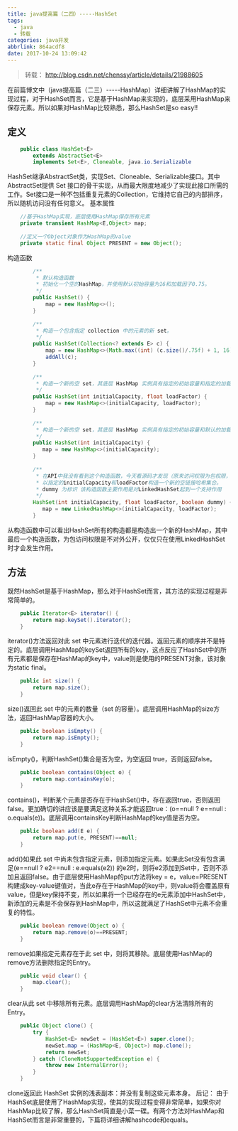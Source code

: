 ```yaml
---
title: java提高篇（二四）-----HashSet
tags:
  - java
  - 转载
categories: java开发
abbrlink: 864acdf8
date: 2017-10-24 13:09:42
---
```

> 转载： http://blog.csdn.net/chenssy/article/details/21988605

在前篇博文中（java提高篇（二三）-----HashMap）详细讲解了HashMap的实现过程，对于HashSet而言，它是基于HashMap来实现的，底层采用HashMap来保存元素。所以如果对HashMap比较熟悉，那么HashSet是so easy!!
## 定义
```java
    public class HashSet<E>  
        extends AbstractSet<E>  
        implements Set<E>, Cloneable, java.io.Serializable  
```
HashSet继承AbstractSet类，实现Set、Cloneable、Serializable接口。其中AbstractSet提供 Set 接口的骨干实现，从而最大限度地减少了实现此接口所需的工作。Set接口是一种不包括重复元素的Collection，它维持它自己的内部排序，所以随机访问没有任何意义。
基本属性
<!-- more -->
```java
    //基于HashMap实现，底层使用HashMap保存所有元素  
    private transient HashMap<E,Object> map;  
    
    //定义一个Object对象作为HashMap的value  
    private static final Object PRESENT = new Object();  
```
构造函数
```java
        /** 
         * 默认构造函数 
         * 初始化一个空的HashMap，并使用默认初始容量为16和加载因子0.75。 
         */  
        public HashSet() {  
            map = new HashMap<>();  
        }  
          
        /** 
         * 构造一个包含指定 collection 中的元素的新 set。 
         */  
        public HashSet(Collection<? extends E> c) {  
            map = new HashMap<>(Math.max((int) (c.size()/.75f) + 1, 16));  
            addAll(c);  
        }  
          
        /** 
         * 构造一个新的空 set，其底层 HashMap 实例具有指定的初始容量和指定的加载因子 
         */  
        public HashSet(int initialCapacity, float loadFactor) {  
            map = new HashMap<>(initialCapacity, loadFactor);  
        }  
             
        /** 
         * 构造一个新的空 set，其底层 HashMap 实例具有指定的初始容量和默认的加载因子（0.75）。 
         */  
        public HashSet(int initialCapacity) {  
           map = new HashMap<>(initialCapacity);  
        }  
             
        /** 
         * 在API中我没有看到这个构造函数，今天看源码才发现（原来访问权限为包权限，不对外公开的） 
         * 以指定的initialCapacity和loadFactor构造一个新的空链接哈希集合。 
         * dummy 为标识 该构造函数主要作用是对LinkedHashSet起到一个支持作用 
         */  
        HashSet(int initialCapacity, float loadFactor, boolean dummy) {  
           map = new LinkedHashMap<>(initialCapacity, loadFactor);  
        }  
```
从构造函数中可以看出HashSet所有的构造都是构造出一个新的HashMap，其中最后一个构造函数，为包访问权限是不对外公开，仅仅只在使用LinkedHashSet时才会发生作用。
## 方法
既然HashSet是基于HashMap，那么对于HashSet而言，其方法的实现过程是非常简单的。
```java
    public Iterator<E> iterator() {  
        return map.keySet().iterator();  
    }  
```
iterator()方法返回对此 set 中元素进行迭代的迭代器。返回元素的顺序并不是特定的。底层调用HashMap的keySet返回所有的key，这点反应了HashSet中的所有元素都是保存在HashMap的key中，value则是使用的PRESENT对象，该对象为static final。
```java
    public int size() {  
        return map.size();  
    } 
``` 
size()返回此 set 中的元素的数量（set 的容量）。底层调用HashMap的size方法，返回HashMap容器的大小。
```java
    public boolean isEmpty() {  
        return map.isEmpty();  
    }  
```
isEmpty()，判断HashSet()集合是否为空，为空返回 true，否则返回false。
```java
    public boolean contains(Object o) {  
        return map.containsKey(o);  
    } 
```

contains()，判断某个元素是否存在于HashSet()中，存在返回true，否则返回false。更加确切的讲应该是要满足这种关系才能返回true：(o==null ? e==null : o.equals(e))。底层调用containsKey判断HashMap的key值是否为空。
```java
    public boolean add(E e) {  
        return map.put(e, PRESENT)==null;  
    }  
```
add()如果此 set 中尚未包含指定元素，则添加指定元素。如果此Set没有包含满足(e==null ? e2==null : e.equals(e2)) 的e2时，则将e2添加到Set中，否则不添加且返回false。由于底层使用HashMap的put方法将key = e，value=PRESENT构建成key-value键值对，当此e存在于HashMap的key中，则value将会覆盖原有value，但是key保持不变，所以如果将一个已经存在的e元素添加中HashSet中，新添加的元素是不会保存到HashMap中，所以这就满足了HashSet中元素不会重复的特性。
```java
    public boolean remove(Object o) {  
        return map.remove(o)==PRESENT;  
    }  
```
remove如果指定元素存在于此 set 中，则将其移除。底层使用HashMap的remove方法删除指定的Entry。
```java
    public void clear() {  
        map.clear();  
    }  
```
clear从此 set 中移除所有元素。底层调用HashMap的clear方法清除所有的Entry。
```java
    public Object clone() {  
        try {  
            HashSet<E> newSet = (HashSet<E>) super.clone();  
            newSet.map = (HashMap<E, Object>) map.clone();  
            return newSet;  
        } catch (CloneNotSupportedException e) {  
            throw new InternalError();  
        }  
    } 
``` 
clone返回此 HashSet 实例的浅表副本：并没有复制这些元素本身。
后记：
由于HashSet底层使用了HashMap实现，使其的实现过程变得非常简单，如果你对HashMap比较了解，那么HashSet简直是小菜一碟。有两个方法对HashMap和HashSet而言是非常重要的，下篇将详细讲解hashcode和equals。